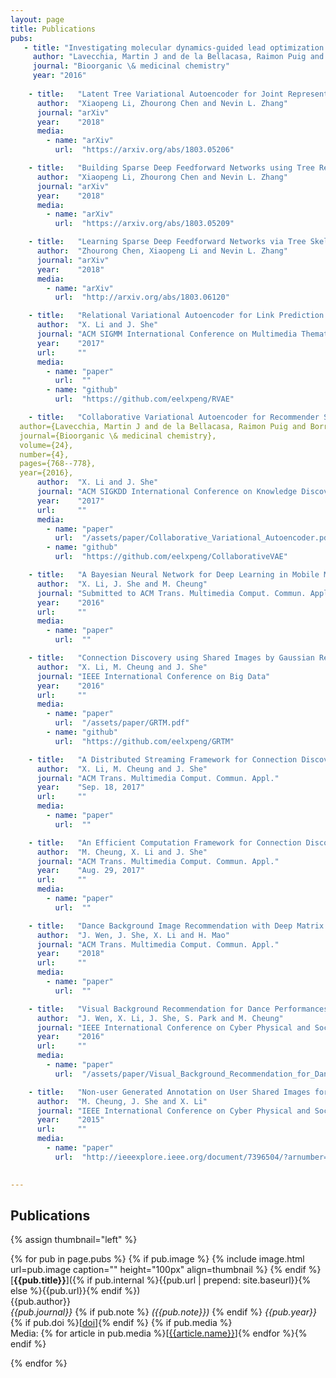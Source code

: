 ```yaml
---
layout: page
title: Publications
pubs:
   - title: "Investigating molecular dynamics-guided lead optimization of EGFR inhibitors"
     author: "Lavecchia, Martin J and de la Bellacasa, Raimon Puig and Borrell, Jos{\'e} I and Cavasotto, Claudio N"
     journal: "Bioorganic \& medicinal chemistry"
     year: "2016"
    
    - title:   "Latent Tree Variational Autoencoder for Joint Representation Learning and Multidimensional Clustering"
      author:  "Xiaopeng Li, Zhourong Chen and Nevin L. Zhang"
      journal: "arXiv"
      year:    "2018"
      media:
        - name: "arXiv"
          url:  "https://arxiv.org/abs/1803.05206"

    - title:   "Building Sparse Deep Feedforward Networks using Tree Receptive Fields"
      author:  "Xiaopeng Li, Zhourong Chen and Nevin L. Zhang"
      journal: "arXiv"
      year:    "2018"
      media:
        - name: "arXiv"
          url:  "https://arxiv.org/abs/1803.05209"

    - title:   "Learning Sparse Deep Feedforward Networks via Tree Skeleton Expansion"
      author:  "Zhourong Chen, Xiaopeng Li and Nevin L. Zhang"
      journal: "arXiv"
      year:    "2018"
      media:
        - name: "arXiv"
          url:  "http://arxiv.org/abs/1803.06120"    

    - title:   "Relational Variational Autoencoder for Link Prediction with Multimedia Data"
      author:  "X. Li and J. She"
      journal: "ACM SIGMM International Conference on Multimedia Thematic Workshop"
      year:    "2017"
      url:     ""
      media:
        - name: "paper"
          url:  ""
        - name: "github"
          url:  "https://github.com/eelxpeng/RVAE"

    - title:   "Collaborative Variational Autoencoder for Recommender Systems"title={Investigating molecular dynamics-guided lead optimization of EGFR inhibitors},
  author={Lavecchia, Martin J and de la Bellacasa, Raimon Puig and Borrell, Jos{\'e} I and Cavasotto, Claudio N},
  journal={Bioorganic \& medicinal chemistry},
  volume={24},
  number={4},
  pages={768--778},
  year={2016},
      author:  "X. Li and J. She"
      journal: "ACM SIGKDD International Conference on Knowledge Discovery and Data Mining"
      year:    "2017"
      url:     ""
      media:
        - name: "paper"
          url:  "/assets/paper/Collaborative_Variational_Autoencoder.pdf"
        - name: "github"
          url:  "https://github.com/eelxpeng/CollaborativeVAE"

    - title:   "A Bayesian Neural Network for Deep Learning in Mobile Multimedia using Small Data"
      author:  "X. Li, J. She and M. Cheung"
      journal: "Submitted to ACM Trans. Multimedia Comput. Commun. Appl. (Under Review)"
      year:    "2016"
      url:     ""
      media:
        - name: "paper"
          url:  ""

    - title:   "Connection Discovery using Shared Images by Gaussian Relational Topic Model"
      author:  "X. Li, M. Cheung and J. She"
      journal: "IEEE International Conference on Big Data"
      year:    "2016"
      url:     ""
      media:
        - name: "paper"
          url:  "/assets/paper/GRTM.pdf"
        - name: "github"
          url:  "https://github.com/eelxpeng/GRTM"

    - title:   "A Distributed Streaming Framework for Connection Discovery Using Shared Videos"
      author:  "X. Li, M. Cheung and J. She"
      journal: "ACM Trans. Multimedia Comput. Commun. Appl."
      year:    "Sep. 18, 2017"
      url:     ""
      media:
        - name: "paper"
          url:  ""

    - title:   "An Efficient Computation Framework for Connection Discovery using Shared Images"
      author:  "M. Cheung, X. Li and J. She"
      journal: "ACM Trans. Multimedia Comput. Commun. Appl."
      year:    "Aug. 29, 2017"
      url:     ""
      media:
        - name: "paper"
          url:  ""

    - title:   "Dance Background Image Recommendation with Deep Matrix Factorization"
      author:  "J. Wen, J. She, X. Li and H. Mao"
      journal: "ACM Trans. Multimedia Comput. Commun. Appl."
      year:    "2018"
      url:     ""
      media:
        - name: "paper"
          url:  ""

    - title:   "Visual Background Recommendation for Dance Performances Using Dancer-Shared Images"
      author:  "J. Wen, X. Li, J. She, S. Park and M. Cheung"
      journal: "IEEE International Conference on Cyber Physical and Social Computing"
      year:    "2016"
      url:     ""
      media:
        - name: "paper"
          url:  "/assets/paper/Visual_Background_Recommendation_for_Dance_Performances_Using_Dancer-Shared_Images.pdf"

    - title:   "Non-user Generated Annotation on User Shared Images for Connection Discovery"
      author:  "M. Cheung, J. She and X. Li"
      journal: "IEEE International Conference on Cyber Physical and Social Computing"
      year:    "2015"
      url:     ""
      media:
        - name: "paper"
          url:  "http://ieeexplore.ieee.org/document/7396504/?arnumber=7396504&tag=1"

    
---
```


## Publications

{% assign thumbnail="left" %}

{% for pub in page.pubs %}
{% if pub.image %}
{% include image.html url=pub.image caption="" height="100px" align=thumbnail %}
{% endif %}
[**{{pub.title}}**]({% if pub.internal %}{{pub.url | prepend: site.baseurl}}{% else %}{{pub.url}}{% endif %})<br />
{{pub.author}}<br />
*{{pub.journal}}*
{% if pub.note %} *({{pub.note}})*
{% endif %} *{{pub.year}}* {% if pub.doi %}[[doi]({{pub.doi}})]{% endif %}
{% if pub.media %}<br />Media: {% for article in pub.media %}[[{{article.name}}]({{article.url}})]{% endfor %}{% endif %}

{% endfor %}
